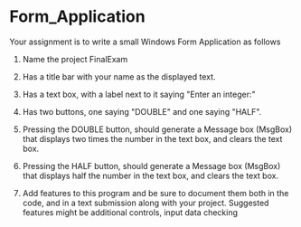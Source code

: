 # Form_Application
Your assignment is to write a small Windows Form Application as follows

1. Name the project FinalExam

2. Has a title bar with your name as the displayed text.

3. Has a text box, with a label next to it saying "Enter an integer:"

4. Has two buttons, one saying "DOUBLE" and one saying "HALF".

5. Pressing the DOUBLE button, should generate a Message box (MsgBox) that displays two times the number in the text box, and clears the text box.

6. Pressing the HALF button, should generate a Message box (MsgBox) that displays half the number in the text box, and clears the text box.

7. Add features to this program and be sure to document them both in the code, and in a text submission along with your project.  Suggested features might be additional controls, input data checking
